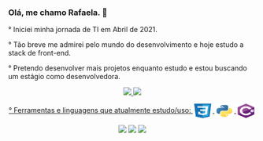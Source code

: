 ### Olá, me chamo Rafaela. 👋

° Iniciei minha jornada de TI em Abril de 2021.

° Tão breve me admirei pelo mundo do desenvolvimento e hoje estudo a stack de front-end.

° Pretendo desenvolver mais projetos enquanto estudo e estou buscando um estágio como desenvolvedora.

  
<div>
<div align="center">
  <a href="https://github.com/PaixaoR">
  <img height="180em" src="https://github-readme-stats.vercel.app/api?username=PaixaoR&show_icons=true&theme=dark&include_all_commits=true&count_private=true"/>
  <img height="180em" src="https://github-readme-stats.vercel.app/api/top-langs/?username=PaixaoR&layout=compact&langs_count=7&theme=dark"/>


° Ferramentas e linguagens que atualmente estudo/uso:
    <img align="center" alt="Rafa-CSS" height="30" width="40" src="https://raw.githubusercontent.com/devicons/devicon/master/icons/css3/css3-original.svg">
  <img align="center" alt="Rafa-Python" height="30" width="40" src="https://raw.githubusercontent.com/devicons/devicon/master/icons/python/python-original.svg">
  <img align="center" alt="Rafa-Csharp" height="30" width="40" src="https://raw.githubusercontent.com/devicons/devicon/master/icons/csharp/csharp-original.svg">
    
    
  <a href="https://www.instagram.com/invites/contact/?i=pm5eu4qjgugm&utm_content=i6gda77" target="_blank"><img src="https://img.shields.io/badge/-Instagram-%23E4405F?style=for-the-badge&logo=instagram&logoColor=white" target="_blank"></a>
  <a href = "mailto:faelaferreira4@gmail.com"><img src="https://img.shields.io/badge/-Gmail-%23333?style=for-the-badge&logo=gmail&logoColor=white" target="_blank"></a>
  <a href="https://www.linkedin.com/in/rafaela-ferreira-" target="_blank"><img src="https://img.shields.io/badge/-LinkedIn-%230077B5?style=for-the-badge&logo=linkedin&logoColor=white" target="_blank"></a> 
